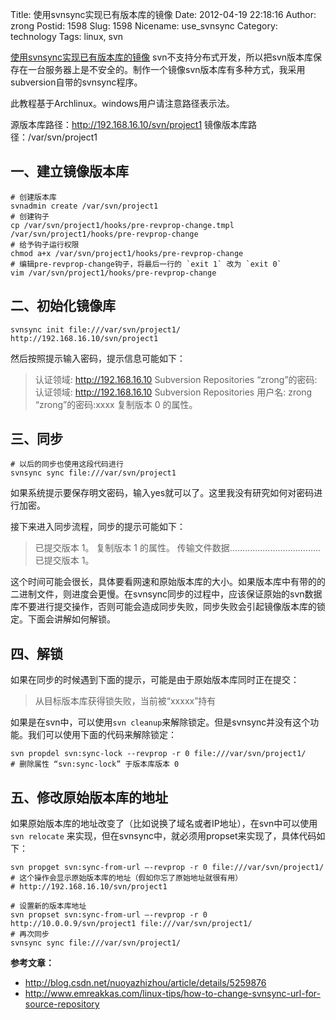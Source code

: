 Title: 使用svnsync实现已有版本库的镜像
Date: 2012-04-19 22:18:16
Author: zrong
Postid: 1598
Slug: 1598
Nicename: use_svnsync
Category: technology
Tags: linux, svn

[使用svnsync实现已有版本库的镜像](http://zengrong.net/post/1598.htm)
svn不支持分布式开发，所以把svn版本库保存在一台服务器上是不安全的。制作一个镜像svn版本库有多种方式，我采用subversion自带的svnsync程序。

此教程基于Archlinux。windows用户请注意路径表示法。

源版本库路径：http://192.168.16.10/svn/project1
镜像版本库路径：/var/svn/project1<!--more-->

## 一、建立镜像版本库

``` shell
# 创建版本库
svnadmin create /var/svn/project1
# 创建钩子
cp /var/svn/project1/hooks/pre-revprop-change.tmpl /var/svn/project1/hooks/pre-revprop-change
# 给予钩子运行权限
chmod a+x /var/svn/project1/hooks/pre-revprop-change
# 编辑pre-revprop-change钩子，将最后一行的 `exit 1` 改为 `exit 0`
vim /var/svn/project1/hooks/pre-revprop-change
```

## 二、初始化镜像库

``` shell
svnsync init file:///var/svn/project1/ http://192.168.16.10/svn/project1
```

然后按照提示输入密码，提示信息可能如下：

>认证领域: <http://192.168.16.10> Subversion Repositories
>“zrong”的密码:
>认证领域: <http://192.168.16.10> Subversion Repositories
>用户名: zrong
>“zrong”的密码:xxxx
>复制版本 0 的属性。

## 三、同步

``` shell
# 以后的同步也使用这段代码进行
svnsync sync file:///var/svn/project1
```

如果系统提示要保存明文密码，输入yes就可以了。这里我没有研究如何对密码进行加密。

接下来进入同步流程，同步的提示可能如下：

>已提交版本 1。
>复制版本 1 的属性。
>传输文件数据....................................
>已提交版本 1。

这个时间可能会很长，具体要看网速和原始版本库的大小。如果版本库中有带的的二进制文件，则进度会更慢。在svnsync同步的过程中，应该保证原始的svn数据库不要进行提交操作，否则可能会造成同步失败，同步失败会引起镜像版本库的锁定。下面会讲解如何解锁。

## 四、解锁

如果在同步的时候遇到下面的提示，可能是由于原始版本库同时正在提交：

>从目标版本库获得锁失败，当前被“xxxxx”持有

如果是在svn中，可以使用`svn cleanup`来解除锁定。但是svnsync并没有这个功能。我们可以使用下面的代码来解除锁定：

``` shell
svn propdel svn:sync-lock --revprop -r 0 file:///var/svn/project1/
# 删除属性 “svn:sync-lock” 于版本库版本 0
```


## 五、修改原始版本库的地址

如果原始版本库的地址改变了（比如说换了域名或者IP地址），在svn中可以使用 `svn relocate` 来实现，但在svnsync中，就必须用propset来实现了，具体代码如下：

``` shell
svn propget svn:sync-from-url –-revprop -r 0 file:///var/svn/project1/
# 这个操作会显示原始版本库的地址（假如你忘了原始地址就很有用）
# http://192.168.16.10/svn/project1

# 设置新的版本库地址
svn propset svn:sync-from-url –-revprop -r 0 http://10.0.0.9/svn/project1 file:///var/svn/project1/
# 再次同步
svnsync sync file:///var/svn/project1/
```

**参考文章：**

* <http://blog.csdn.net/nuoyazhizhou/article/details/5259876>
* <http://www.emreakkas.com/linux-tips/how-to-change-svnsync-url-for-source-repository>

